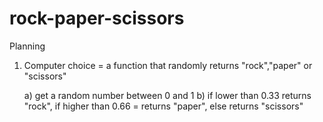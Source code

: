 # rock-paper-scissors

Planning

1) Computer choice = a function that randomly returns "rock","paper" or "scissors"

    a) get a random number between 0 and 1
    b) if lower than 0.33 returns "rock", if higher than 0.66 = returns "paper", else returns "scissors"


